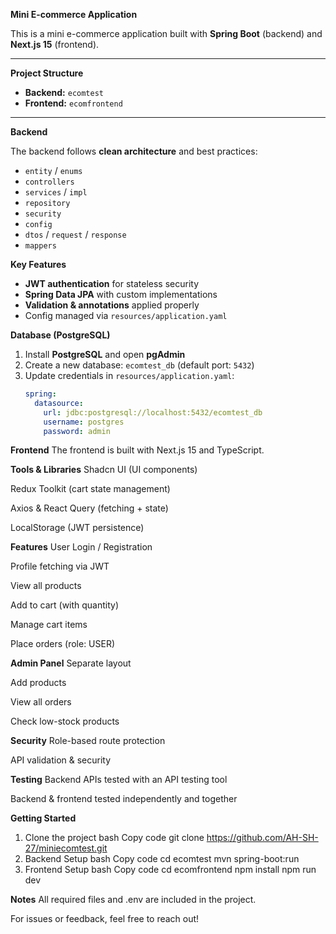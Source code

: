 **Mini E-commerce Application**  

This is a mini e-commerce application built with **Spring Boot** (backend) and **Next.js 15** (frontend).  

---

**Project Structure**  
- **Backend:** `ecomtest`  
- **Frontend:** `ecomfrontend`  

---

**Backend**  

The backend follows **clean architecture** and best practices:  
- `entity` / `enums`  
- `controllers`  
- `services` / `impl`  
- `repository`  
- `security`  
- `config`  
- `dtos` / `request` / `response`  
- `mappers`  

**Key Features**
- **JWT authentication** for stateless security  
- **Spring Data JPA** with custom implementations  
- **Validation & annotations** applied properly  
- Config managed via `resources/application.yaml`  

**Database (PostgreSQL)**  
1. Install **PostgreSQL** and open **pgAdmin**  
2. Create a new database: `ecomtest_db` (default port: `5432`)  
3. Update credentials in `resources/application.yaml`:  
   ```yaml
   spring:
     datasource:
       url: jdbc:postgresql://localhost:5432/ecomtest_db
       username: postgres
       password: admin

**Frontend**
The frontend is built with Next.js 15 and TypeScript.

**Tools & Libraries**
Shadcn UI (UI components)

Redux Toolkit (cart state management)

Axios & React Query (fetching + state)

LocalStorage (JWT persistence)

**Features**
User
Login / Registration

Profile fetching via JWT

View all products

Add to cart (with quantity)

Manage cart items

Place orders (role: USER)

**Admin Panel**
Separate layout

Add products

View all orders

Check low-stock products

**Security**
Role-based route protection

API validation & security

**Testing**
Backend APIs tested with an API testing tool

Backend & frontend tested independently and together

**Getting Started**
1. Clone the project
bash
Copy code
git clone https://github.com/AH-SH-27/miniecomtest.git
2. Backend Setup
bash
Copy code
cd ecomtest
mvn spring-boot:run
3. Frontend Setup
bash
Copy code
cd ecomfrontend
npm install
npm run dev

**Notes**
All required files and .env are included in the project.

For issues or feedback, feel free to reach out!

